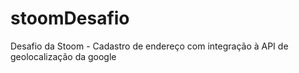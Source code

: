 # stoomDesafio
Desafio da Stoom - Cadastro de endereço com integração à API de geolocalização da google
